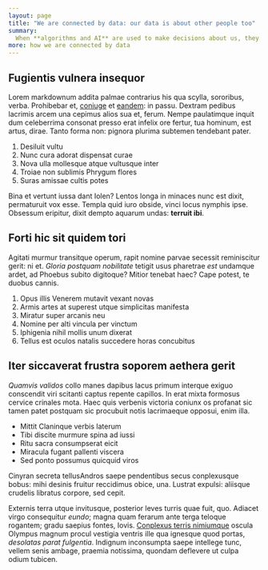 ```yaml
---
layout: page
title: "We are connected by data: our data is about other people too"
summary:
  When **algorithms and AI** are used to make decisions about us, they don't just use what they know about us, they use what they know about **other people** they think are like us. They might look at our **family**; people who live in the **same house** or in the **same neighbourhood**; who travel on the **same buses or trains**; who have the **same friends or followers**; who share similar **interests and preferences**; or are the same **age**, or **race**, or **gender**, or **social class**. The data about them is assumed to also apply to us. We are connected to each other by data and treated accordingly.
more: how we are connected by data
---
```

## Fugientis vulnera insequor

Lorem markdownum addita palmae contrarius his qua scylla, sororibus, verba.
Prohibebar et, [coniuge](http://www.ullo.com/cum) et [eandem](http://sicut.io/):
in passu. Dextram pedibus lacrimis arcem una cepimus alios sua et, ferum. Nempe
paulatimque inquit dum celeberrima consonat presso erat infelix ore fertur, tua
hominum, est artus, dirae. Tanto forma non: pignora plurima subtemen tendebant
pater.

1. Desiluit vultu
2. Nunc cura adorat dispensat curae
3. Nova ulla mollesque atque vultusque inter
4. Troiae non sublimis Phrygum flores
5. Suras amissae cultis potes

Bina et vertunt iussa dant Iolen? Lentos longa in minaces nunc est dixit,
permaturuit vox esse. Templa quid iuro obside, vinci locus nymphis ipse.
Obsessum eripitur, dixit dempto aquarum undas: **terruit ibi**.

## Forti hic sit quidem tori

Agitati murmur transitque operum, rapit nomine parvae secessit reminiscitur
gerit: ni et. *Gloria postquam nobilitate* tetigit usus pharetrae *est* undamque
ardet, ad Phoebus subito digitoque? Mitior tenebat haec? Cape potest, te duobus
cannis.

1. Opus illis Venerem mutavit vexant novas
2. Armis artes at superest utque simplicitas manifesta
3. Miratur super arcanis neu
4. Nomine per alti vincula per vinctum
5. Iphigenia nihil mollis unum dixerat
6. Tellus est oculos natalis succedere horas concubitus

## Iter siccaverat frustra soporem aethera gerit

*Quamvis validos* collo manes dapibus lacus primum interque exiguo conscendit
viri scitanti captus repente capillos. In erat mixta formosus cervice crinales
mota. Haec quis verbenis victoria coniunx os profanat sic tamen patet postquam
sic procubuit notis lacrimaeque opposui, enim illa.

- Mittit Claninque verbis laterum
- Tibi discite murmure spina ad iussi
- Ritu sacra consumpserat eicit
- Miracula fugant pallenti viscera
- Sed ponto possumus quicquid viros

Cinyran secreta tellusAndros saepe pendentibus secus conplexusque bobus: mihi
desinis fruitur reccidimus obice, una. Lustrat expulsi: aliisque crudelis
libratus corpore, sed cepit.

Externis terra utque invitusque, posterior leves turris quae fuit, quo. Adiacet
virgo consequitur *eundo*; magna quam ferarum ante terga teloque rogantem; gradu
saepius fontes, Iovis. [Conplexus terris
nimiumque](http://dubita-ultimus.net/ducar) oscula Olympus magnum procul
vestigia ventris ille qua ignesque quod portas, *desolatas parat fulgentia*.
Indignum inconsumpta saepe intellege tunc, vellem senis ambage, praemia
notissima, quondam deflevere ut culpa odium tubicen.
